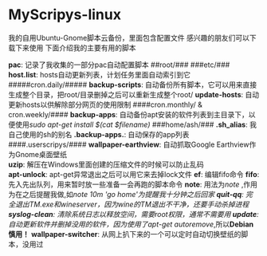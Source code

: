 # MyScripys-linux
我的自用Ubuntu-Gnome脚本云备份，里面包含配置文件
感兴趣的朋友们可以下载下来使用
下面介绍我的主要有用的脚本


**pac**: 记录了我收集的一部分pac自动配置脚本
##root/###
###etc/###
**host.list**: hosts自动更新列表，计划任务里面自动索引到它
#####cron.daily/#####
**backup-scripts**: 自动备份所有脚本，它可以用来直接生成整个目录，把root/目录删掉之后可以重新生成整个root/
**update-hosts**: 自动更新hosts以供解除部分网页的使用限制
####cron.monthly/ & cron.weekly/####
**backup-apps**: 自动备份apt安装的软件列表到主目录下，以便使用*sudo apt-get install $(cat $filename)*
###home/ash/###
**.sh_alias**: 我自己使用的sh的别名
**.backup-apps.**: 自动保存的app列表
####.userscripys/####
**wallpaper-earthview**: 自动抓取Google Earthview作为Gnome桌面壁纸  
**uzip**: 解压在Windows里面创建的压缩文件的时候可以防止乱码  
**apt-unlock**: apt-get异常退出之后可以用它来去掉lock文件
**ef**: 编辑fifo命令
**fifo**: 先入先出队列，用来暂时放一些准备一会再跑的脚本命令
**note**: 用法为*note <time> <to-do>*,作用为在<time>之后提醒我做<to-do>,如*note 10m 'go home'*为提醒我十分钟之后回家
**quit-qq**: 完全退出TM.exe和wineserver，因为wine的TM退出不干净，还要手动杀掉进程
**syslog-clean**: 清除系统日志以释放空间，需要root权限，通常不需要用
**update**: 自动更新软件并删掉没用的软件，因为使用了*apt-get autoremove*,所以**Debian慎用！**
**wallpaper-switcher**: 从网上扒下来的一个可以定时自动切换壁纸的脚本，没用过

